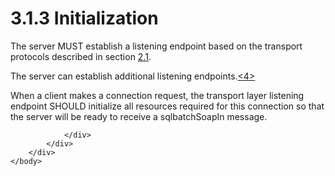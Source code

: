 <html dir="LTR" xmlns:mshelp="http://msdn.microsoft.com/mshelp" xmlns:ddue="http://ddue.schemas.microsoft.com/authoring/2003/5" xmlns:xlink="http://www.w3.org/1999/xlink" xmlns:tool="http://www.microsoft.com/tooltip">
    <head>
        <meta http-equiv="Content-Type" content="text/html; CHARSET=utf-8"></meta>
        <meta name="save" content="history"></meta>
        <title>3.1.3 Initialization</title>
        <xml>
            <mshelp:toctitle title="3.1.3 Initialization"></mshelp:toctitle>
            <mshelp:rltitle title="[MS-SSNWS]: Initialization"></mshelp:rltitle>
            <mshelp:keyword index="A" term="993e3788-ced0-4ee0-8c42-24ac6f7644c6"></mshelp:keyword>
            <mshelp:attr name="DCSext.ContentType" value="open specification"></mshelp:attr>
            <mshelp:attr name="AssetID" value="993e3788-ced0-4ee0-8c42-24ac6f7644c6"></mshelp:attr>
            <mshelp:attr name="TopicType" value="kbRef"></mshelp:attr>
            <mshelp:attr name="DCSext.Title" value="[MS-SSNWS]: Initialization" />
        </xml>
    </head>
    <body>
        <div id="header">
            <h1 class="heading">3.1.3 Initialization</h1>
        </div>
        <div id="mainSection">
            <div id="mainBody">
                <div id="allHistory" class="saveHistory"></div>
                <div id="sectionSection0" class="section" name="collapseableSection">
                    

<p>The server MUST establish a listening endpoint based on the
transport protocols described in section <a href="e8f41ce4-6167-4a7d-a224-653e6f45af17.md">2.1</a>.</p>

<p>The server can establish additional listening endpoints.<a id="Appendix_A_Target_4"></a><a href="e56c5b72-2f3e-4fdd-9e51-2e586325ca89.md#Appendix_A_4" aria-label="Product behavior note 4">&lt;4&gt;</a></p>

<p>When a client makes a connection request, the transport
layer listening endpoint SHOULD initialize all resources required for this
connection so that the server will be ready to receive a sqlbatchSoapIn
message.</p>


                </div>
            </div>
        </div>
    </body>
</html>